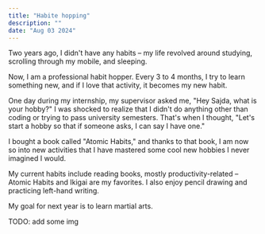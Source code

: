 ```yaml
---
title: "Habite hopping"
description: ""
date: "Aug 03 2024"
---
```



Two years ago, I didn't have any habits – my life revolved around studying, scrolling through my mobile, and sleeping.

Now, I am a professional habit hopper. Every 3 to 4 months, I try to learn something new, and if I love that activity, it becomes my new habit.

One day during my internship, my supervisor asked me, "Hey Sajda, what is your hobby?" I was shocked to realize that I didn't do anything other than coding or trying to pass university semesters. That's when I thought, "Let's start a hobby so that if someone asks, I can say I have one."

I bought a book called "Atomic Habits," and thanks to that book, I am now so into new activities that I have mastered some cool new hobbies I never imagined I would.

My current habits include reading books, mostly productivity-related – Atomic Habits and Ikigai are my favorites. I also enjoy pencil drawing and practicing left-hand writing.

My goal for next year is to learn martial arts.

TODO: add some img

